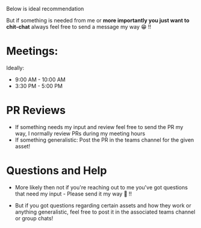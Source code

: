 Below is ideal recommendation 

But if something is needed from me or **more importantly you just want to chit-chat** always feel free to send a message my way 😁 !!

# Meetings:
Ideally: 
- 9:00 AM - 10:00 AM
- 3:30 PM - 5:00 PM

# PR Reviews
- If something needs my input and review feel free to send the PR my way, I normally review PRs during my meeting hours
- If something generalistic: Post the PR in the teams channel for the given asset!


# Questions and Help
- More likely then not if you're reaching out to me you've got questions that need my input - Please send it my way 🙂 !!

- But if you got questions regarding certain assets and how they work or anything generalistic, feel free to post it in the associated teams channel or group chats!
